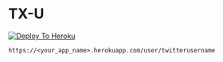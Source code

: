 # TX-U


<a href="https://heroku.com/deploy">
  <img src="https://www.herokucdn.com/deploy/button.svg" alt="Deploy To Heroku">
</a>


```https://<your_app_name>.herokuapp.com/user/twitterusername```

